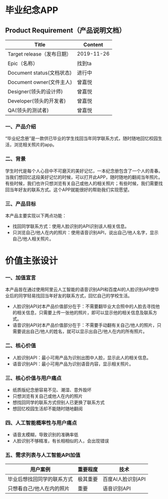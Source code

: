 # 毕业纪念APP

## Product Requirement（产品说明文档）
|  Title   |  Content   |
| --- | --- |
|  Target release（发布日期）   |   2019-11-26  |
|   Epic（名称）  |   找到ta  |
|  Document status(文档状态)   |   进行中  |
|  Document owner(文件主人)   |  曾嘉悦   |
|   Designer(领头的设计师)  |  曾嘉悦   |
|   Developer(领头的开发者)  |  曾嘉悦   |    
|   QA(领头的测试者)  |  曾嘉悦   |

### 一、产品介绍
“毕业纪念册”是一款供已毕业的学生找回当年同学联系方式，随时随地回忆校园生活，浏览相关照片的app。

### 二、背景
学生时代是每个人心目中不可磨灭的美好记忆，一本纪念册包含了一个人的青春。当我们想回忆这段美好记忆的时候，可以打开此APP，随时随地的翻阅当年照片。有些时候，我们也许只想浏览有关自己或他人的相关照片；有些时候，我们需要找回当年好友的联系方式。这个APP就能很好的帮助我们实现愿望。

### 三、产品目标
本产品主要实现以下两点功能：
* 找回同学联系方式：使用人脸识别的API识别该人相关信息。
* 只浏览自己/他人在内的照片：使用语音识别API，说出自己/他人名字，显示自己/他人相关照片。

# 价值主张设计 
### 一、加值宣言 
本产品皆在通过使用阿里云人工智能的语音识别API和百度AI的人脸识别API使毕业后的同学轻易找回当年好友的联系方式，回忆自己的学校生活。
* 人脸识别API对本产品价值部分在于：不需要翻毕业大合照中的人脸去寻找他的相关信息，只需要上传一张他的照片，即可以显示他的相关信息及联系方式。
* 语音识别API对本产品价值部分在于：不需要手动翻有关自己/他人的照片，只需要说出自己/他人的姓名，就可以显示出自己/他人在内的所有照片。

### 二、核心价值 
* 人脸识别API：最小可用产品为识别出图中人脸，显示此人的相关信息。
* 语音识别API：最小可用产品为识别语音内容，显示相关照片。

### 三、核心价值与用户痛点 
* 纸质版纪念册容易不见、潮湿、意外毁坏
* 只想浏览有关自己或他人在内的照片
* 想找回同学的联系方式但别人已更换了联系方式
* 想回忆校园生活却不能随时随地翻阅

### 四、人工智能概率性与用户痛点 
* 语音太模糊，导致识别的准确率低
* 人脸识别不够精准，有长相相似的人，会出现错误

### 五、需求列表与人工智能API加值
|  用户案例   |  重要程度   |    技术   |
| --- | --- | --- |
|   毕业后想找回同学的联系方式  |   极其重要  |   百度AI人脸识别API   |
|   只想看自己/他人在内的照片   |   重要  |   语音识别API   |
